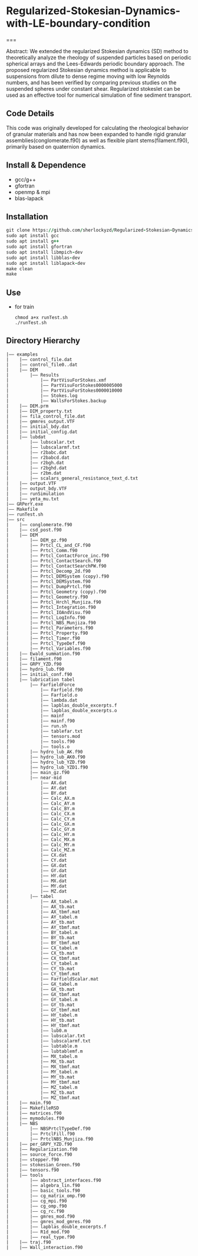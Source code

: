 # Regularized-Stokesian-Dynamics-with-LE-boundary-condition
===

Abstract: We extended the regularized Stokesian dynamics (SD) method to theoretically analyze the rheology of suspended particles based on periodic spherical arrays and the Lees-Edwards periodic boundary approach. The proposed regularized Stokesian dynamics method is applicable to suspensions from dilute to dense regime moving with low Reynolds numbers, and has been verified by comparing previous studies on the suspended spheres under constant shear. Regularized stokeslet can be used as an effective tool for numerical simulation of fine sediment transport.
<!-- ## Papar Information
- Title:  `paper name`
- Authors:  `A`,`B`,`C`
- Preprint: [https://arxiv.org/abs/xx]()
- Full-preprint: [paper position]()
- Video: [video position]() -->
## Code Details
This code was originally developed for calculating the rheological behavior of granular materials and has now been expanded to handle rigid granular assemblies(conglomerate.f90) as well as flexible plant stems(filament.f90), primarily based on quaternion dynamics.
## Install & Dependence
- gcc/g++
- gfortran
- openmp & mpi
- blas-lapack

## Installation
  ```fortran
git clone https://github.com/sherlockyzd/Regularized-Stokesian-Dynamics
sudo apt install gcc
sudo apt install g++
sudo apt install gfortran
sudo apt install libmpich-dev
sudo apt install libblas-dev
sudo apt install liblapack-dev
make clean
make
  ```



## Use
- for train
  ```
  chmod a+x runTest.sh
  ./runTest.sh
  ```


## Directory Hierarchy
```
|—— examples
|    |—— control_file.dat
|    |—— control_file0..dat
|    |—— DEM
|        |—— Results
|            |—— PartVisuForStokes.xmf
|            |—— PartVisuForStokes0000005000
|            |—— PartVisuForStokes0000010000
|            |—— Stokes.log
|            |—— WallsForStokes.backup
|    |—— DEM.prm
|    |—— DIM_property.txt
|    |—— fila_control_file.dat
|    |—— gmmres_output.VTF
|    |—— initial_bdy.dat
|    |—— initial_config.dat
|    |—— lubdat
|        |—— lubscalar.txt
|        |—— lubscalarmf.txt
|        |—— r2babc.dat
|        |—— r2babcd.dat
|        |—— r2bgh.dat
|        |—— r2bghd.dat
|        |—— r2bm.dat
|        |—— scalars_general_resistance_text_d.txt
|    |—— output.VTF
|    |—— output_bdy.VTF
|    |—— runSimulation
|    |—— yeta_mu.txt
|—— GRPerY.exe
|—— Makefile
|—— runTest.sh
|—— src
|    |—— conglomerate.f90
|    |—— csd_post.f90
|    |—— DEM
|        |—— DEM_gz.f90
|        |—— Prtcl_CL_and_CF.f90
|        |—— Prtcl_Comm.f90
|        |—— Prtcl_ContactForce_inc.f90
|        |—— Prtcl_ContactSearch.f90
|        |—— Prtcl_ContactSearchPW.f90
|        |—— Prtcl_Decomp_2d.f90
|        |—— Prtcl_DEMSystem (copy).f90
|        |—— Prtcl_DEMSystem.f90
|        |—— Prtcl_DumpPrtcl.f90
|        |—— Prtcl_Geometry (copy).f90
|        |—— Prtcl_Geometry.f90
|        |—— Prtcl_Hrchl_Munjiza.f90
|        |—— Prtcl_Integration.f90
|        |—— Prtcl_IOAndVisu.f90
|        |—— Prtcl_LogInfo.f90
|        |—— Prtcl_NBS_Munjiza.f90
|        |—— Prtcl_Parameters.f90
|        |—— Prtcl_Property.f90
|        |—— Prtcl_Timer.f90
|        |—— Prtcl_TypeDef.f90
|        |—— Prtcl_Variables.f90
|    |—— Ewald_summation.f90
|    |—— filament.f90
|    |—— GRPY_YZD.f90
|    |—— hydro_lub.f90
|    |—— initial_conf.f90
|    |—— lubrication tabel
|        |—— FarfieldForce
|            |—— Farfield.f90
|            |—— Farfield.o
|            |—— lambda.dat
|            |—— lapblas_double_excerpts.f
|            |—— lapblas_double_excerpts.o
|            |—— mainf
|            |—— mainf.f90
|            |—— run.sh
|            |—— tablefar.txt
|            |—— tensors.mod
|            |—— tools.f90
|            |—— tools.o
|        |—— hydro_lub_AK.f90
|        |—— hydro_lub_AK0.f90
|        |—— hydro_lub_YZD.f90
|        |—— hydro_lub_YZD1.f90
|        |—— main_gz.f90
|        |—— near-mid
|            |—— AX.dat
|            |—— AY.dat
|            |—— BY.dat
|            |—— Calc_AX.m
|            |—— Calc_AY.m
|            |—— Calc_BY.m
|            |—— Calc_CX.m
|            |—— Calc_CY.m
|            |—— Calc_GX.m
|            |—— Calc_GY.m
|            |—— Calc_HY.m
|            |—— Calc_MX.m
|            |—— Calc_MY.m
|            |—— Calc_MZ.m
|            |—— CX.dat
|            |—— CY.dat
|            |—— GX.dat
|            |—— GY.dat
|            |—— HY.dat
|            |—— MX.dat
|            |—— MY.dat
|            |—— MZ.dat
|        |—— tabel
|            |—— AX_tabel.m
|            |—— AX_tb.mat
|            |—— AX_tbmf.mat
|            |—— AY_tabel.m
|            |—— AY_tb.mat
|            |—— AY_tbmf.mat
|            |—— BY_tabel.m
|            |—— BY_tb.mat
|            |—— BY_tbmf.mat
|            |—— CX_tabel.m
|            |—— CX_tb.mat
|            |—— CX_tbmf.mat
|            |—— CY_tabel.m
|            |—— CY_tb.mat
|            |—— CY_tbmf.mat
|            |—— FarfieldScalar.mat
|            |—— GX_tabel.m
|            |—— GX_tb.mat
|            |—— GX_tbmf.mat
|            |—— GY_tabel.m
|            |—— GY_tb.mat
|            |—— GY_tbmf.mat
|            |—— HY_tabel.m
|            |—— HY_tb.mat
|            |—— HY_tbmf.mat
|            |—— lub0.m
|            |—— lubscalar.txt
|            |—— lubscalarmf.txt
|            |—— lubtable.m
|            |—— lubtablemf.m
|            |—— MX_tabel.m
|            |—— MX_tb.mat
|            |—— MX_tbmf.mat
|            |—— MY_tabel.m
|            |—— MY_tb.mat
|            |—— MY_tbmf.mat
|            |—— MZ_tabel.m
|            |—— MZ_tb.mat
|            |—— MZ_tbmf.mat
|    |—— main.f90
|    |—— MakefileRSD
|    |—— matrices.f90
|    |—— mymodules.f90
|    |—— NBS
|        |—— NBSPrtclTypeDef.f90
|        |—— PrtclFill.f90
|        |—— PrtclNBS_Munjiza.f90
|    |—— per_GRPY_YZD.f90
|    |—— Regularization.f90
|    |—— source_force.f90
|    |—— stepper.f90
|    |—— stokesian_Green.f90
|    |—— tensors.f90
|    |—— tools
|        |—— abstract_interfaces.f90
|        |—— algebra_lin.f90
|        |—— basic_tools.f90
|        |—— cg_matrix_omp.f90
|        |—— cg_mpi.f90
|        |—— cg_omp.f90
|        |—— cg_rc.f90
|        |—— gmres_mod.f90
|        |—— gmres_mod_gmres.f90
|        |—— lapblas_double_excerpts.f
|        |—— R1d_mod.f90
|        |—— real_type.f90
|    |—— traj.f90
|    |—— Wall_interaction.f90
